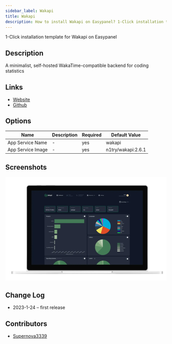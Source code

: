 ```yaml
---
sidebar_label: Wakapi
title: Wakapi
description: How to install Wakapi on Easypanel? 1-Click installation template for Wakapi on Easypanel
---
```


<!-- generated -->

1-Click installation template for Wakapi on Easypanel

## Description

A minimalist, self-hosted WakaTime-compatible backend for coding statistics

## Links

- [Website](https://wakapi.dev/)
- [Github](https://github.com/muety/wakapi)

## Options

Name | Description | Required | Default Value
-|-|-|-
App Service Name | - | yes | wakapi
App Service Image | - | yes | n1try/wakapi:2.6.1

## Screenshots

![Wakapi Screenshot](./assets/screenshot.png)

## Change Log

- 2023-1-24 – first release

## Contributors

- [Supernova3339](https://github.com/Supernova3339)
